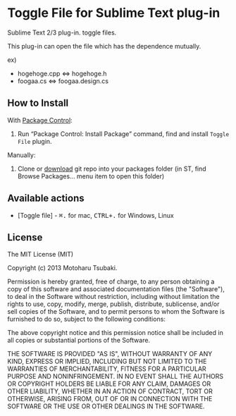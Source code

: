 # Toggle File for Sublime Text plug-in

Sublime Text 2/3 plug-in. toggle files.

This plug-in can open the file which has the dependence mutually.

ex)
* hogehoge.cpp <=> hogehoge.h
* foogaa.cs <=> foogaa.design.cs

## How to Install ##

With [Package Control](http://wbond.net/sublime_packages/package_control):

1. Run “Package Control: Install Package” command, find and install `Toggle File` plugin.

Manually:

1. Clone or [download](https://github.com/Harurow/sublime_togglefile/archive/master.zip) git repo into your packages folder (in ST, find Browse Packages... menu item to open this folder)


## Available actions ##

* [Toggle file] - <kbd>⌘.</kbd> for mac, <kbd>CTRL+.</kbd> for Windows, Linux

## License
The MIT License (MIT)

Copyright (c) 2013 Motoharu Tsubaki.

Permission is hereby granted, free of charge, to any person obtaining a 
copy of this software and associated documentation files (the "Software"),
to deal in the Software without restriction, including without limitation
the rights to use, copy, modify, merge, publish, distribute, sublicense,
and/or sell copies of the Software, and to permit persons to whom the
Software is furnished to do so, subject to the following conditions:

The above copyright notice and this permission notice shall be included in
all copies or substantial portions of the Software.

THE SOFTWARE IS PROVIDED "AS IS", WITHOUT WARRANTY OF ANY KIND, EXPRESS OR
IMPLIED, INCLUDING BUT NOT LIMITED TO THE WARRANTIES OF MERCHANTABILITY,
FITNESS FOR A PARTICULAR PURPOSE AND NONINFRINGEMENT. IN NO EVENT SHALL THE
AUTHORS OR COPYRIGHT HOLDERS BE LIABLE FOR ANY CLAIM, DAMAGES OR OTHER
LIABILITY, WHETHER IN AN ACTION OF CONTRACT, TORT OR OTHERWISE, ARISING
FROM, OUT OF OR IN CONNECTION WITH THE SOFTWARE OR THE USE OR OTHER
DEALINGS IN THE SOFTWARE.

